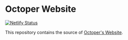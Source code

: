 # Octoper Website
[![Netlify Status](https://api.netlify.com/api/v1/badges/4812f719-fd65-4151-b421-32be7f77781a/deploy-status)](https://app.netlify.com/sites/octoper/deploys)

This repository contains the source of [Octoper's Website](https://octoper.me/).